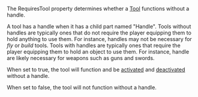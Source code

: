 The RequiresTool property determines whether a [Tool](https://create.roblox.com/docs/reference/engine/classes/Tool) functions without a
handle.

A tool has a handle when it has a child part named "Handle". Tools without
handles are typically ones that do not require the player equipping them
to hold anything to use them. For instance, handles may not be necessary
for _fly_ or _build_ tools. Tools with handles are typically ones that
require the player equipping them to hold an object to use them. For
instance, handle are likely necessary for weapons such as guns and swords.

When set to true, the tool will function and be [activated](https://create.roblox.com/docs/reference/engine/classes/Tool#Activated)
and [deactivated](https://create.roblox.com/docs/reference/engine/classes/Tool#Deactivated) without a handle.

When set to false, the tool will not function without a handle.